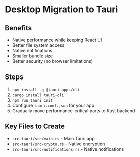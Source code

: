
# Desktop Migration to Tauri

## Benefits
- Native performance while keeping React UI
- Better file system access
- Native notifications
- Smaller bundle size
- Better security (no browser limitations)

## Steps
1. `npm install -g @tauri-apps/cli`
2. `cargo install tauri-cli`
3. `npm run tauri init`
4. Configure `tauri.conf.json` for your app
5. Gradually move performance-critical parts to Rust backend

## Key Files to Create
- `src-tauri/src/main.rs` - Main Tauri app
- `src-tauri/src/crypto.rs` - Native encryption
- `src-tauri/src/notifications.rs` - Native notifications
